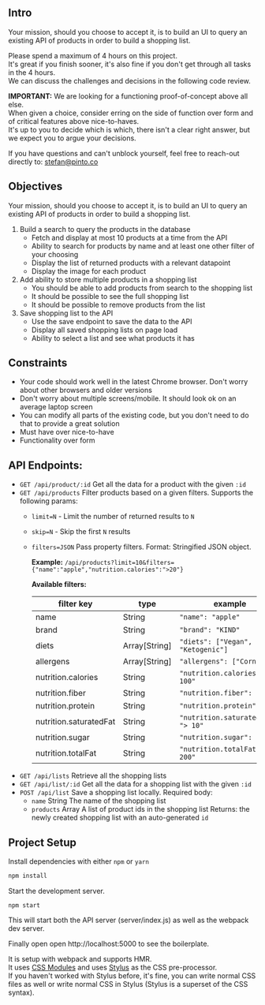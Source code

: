 ## Intro

Your mission, should you choose to accept it, is to build an UI to query an existing API of products in order to build a shopping list.

Please spend a maximum of 4 hours on this project. <br />
It's great if you finish sooner, it's also fine if you don't get through all tasks in the 4 hours. <br />
We can discuss the challenges and decisions in the following code review.

**IMPORTANT:** We are looking for a functioning proof-of-concept above all else. <br />
When given a choice, consider erring on the side of function over form and of critical features above nice-to-haves.<br />
It's up to you to decide which is which, there isn't a clear right answer, but we expect you to argue your decisions.

If you have questions and can't unblock yourself, feel free to reach-out directly to: stefan@pinto.co

## Objectives

Your mission, should you choose to accept it, is to build an UI to query an existing API of products in order to build a shopping list.

1. Build a search to query the products in the database
    * Fetch and display at most 10 products at a time from the API
    * Ability to search for products by name and at least one other filter of your choosing
    * Display the list of returned products with a relevant datapoint
    * Display the image for each product
2. Add ability to store multiple products in a shopping list
    * You should be able to add products from search to the shopping list
    * It should be possible to see the full shopping list
    * It should be possible to remove products from the list
3. Save shopping list to the API
    * Use the save endpoint to save the data to the API
    * Display all saved shopping lists on page load
    * Ability to select a list and see what products it has

## Constraints

* Your code should work well in the latest Chrome browser. Don't worry about other browsers and older versions
* Don't worry about multiple screens/mobile. It should look ok on an average laptop screen
* You can modify all parts of the existing code, but you don't need to do that to provide a great solution
* Must have over nice-to-have
* Functionality over form

## API Endpoints:

* `GET /api/product/:id` Get all the data for a product with the given `:id`
* `GET /api/products` Filter products based on a given filters. Supports the following params:
    * `limit=N` - Limit the number of returned results to `N`
    * `skip=N` - Skip the first `N` results
    * `filters=JSON` Pass property filters. Format: Stringified JSON object.

        **Example:** `/api/products?limit=10&filters={"name":"apple","nutrition.calories":">20"}`

        **Available filters:**

        | filter key                | type              | example                             |
        |------------------------   |---------------    |------------------------------------ |
        | name                      | String            | `"name": "apple"`                   |
        | brand                     | String            | `"brand": "KIND"`                   |
        | diets                     | Array[String]     | `"diets": ["Vegan", "Ketogenic"]`   |
        | allergens                 | Array[String]     | `"allergens": ["Corn"]`             |
        | nutrition.calories        | String            | `"nutrition.calories": "> 100"`     |
        | nutrition.fiber           | String            | `"nutrition.fiber": "< 20"`         |
        | nutrition.protein         | String            | `"nutrition.protein": "5"`          |
        | nutrition.saturatedFat    | String            | `"nutrition.saturatedFat": "> 10"`  |
        | nutrition.sugar           | String            | `"nutrition.sugar": "> 20"`         |
        | nutrition.totalFat        | String            | `"nutrition.totalFat": "< 200"`     |
* `GET /api/lists` Retrieve all the shopping lists
* `GET /api/list/:id` Get all the data for a shopping list with the given `:id`
* `POST /api/list` Save a shopping list locally.
    Required body:
    * `name` String             The name of the shopping list
    * `products` Array<Number>  A list of product ids in the shopping list
    Returns: the newly created shopping list with an auto-generated `id`

## Project Setup

Install dependencies with either `npm` or `yarn`

```bash
npm install
```

Start the development server.

```
npm start
```

This will start both the API server (server/index.js) as well as the webpack dev server.

Finally open open http://localhost:5000 to see the boilerplate.

It is setup with webpack and supports HMR.<br />
It uses [CSS Modules](https://github.com/css-modules/css-modules) and uses [Stylus](http://stylus-lang.com) as the CSS pre-processor.<br />
If you haven't worked with Stylus before, it's fine, you can write normal CSS files as well or write normal CSS in Stylus (Stylus is a superset of the CSS syntax).

